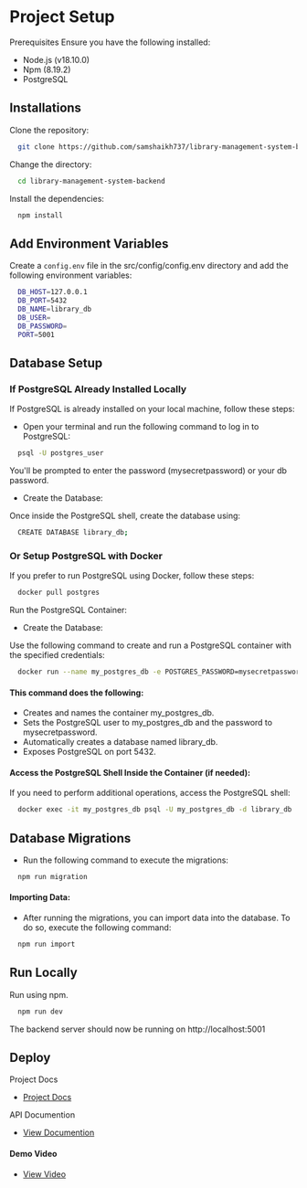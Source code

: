 
# Project Setup


Prerequisites
Ensure you have the following installed:

- Node.js (v18.10.0)
- Npm (8.19.2)
- PostgreSQL
## Installations

Clone the repository:


```bash
  git clone https://github.com/samshaikh737/library-management-system-backend
```

Change the directory:

```bash
  cd library-management-system-backend
```

Install the dependencies:

```bash
  npm install
```


## Add Environment Variables 

Create a `config.env` file in the src/config/config.env directory and add the following environment variables:

```bash
  DB_HOST=127.0.0.1
  DB_PORT=5432
  DB_NAME=library_db
  DB_USER=
  DB_PASSWORD=
  PORT=5001

```


## Database Setup

### If PostgreSQL Already Installed Locally

If PostgreSQL is already installed on your local machine, follow these steps:

- Open your terminal and run the following command to log in to PostgreSQL:

``` bash
  psql -U postgres_user
```
You'll be prompted to enter the password (mysecretpassword) or your db password.

- Create the Database:

Once inside the PostgreSQL shell, create the database using:

```bash
  CREATE DATABASE library_db;
```

### Or Setup PostgreSQL with Docker

If you prefer to run PostgreSQL using Docker, follow these steps:

``` bash
  docker pull postgres
```
Run the PostgreSQL Container:

- Create the Database:

Use the following command to create and run a PostgreSQL container with the specified credentials:

```bash
  docker run --name my_postgres_db -e POSTGRES_PASSWORD=mysecretpassword -e POSTGRES_USER=my_postgres_db -e POSTGRES_DB=library_db -p 5432:5432 -d postgres
```

#### This command does the following:

- Creates and names the container my_postgres_db.
- Sets the PostgreSQL user to my_postgres_db and the password to mysecretpassword.
- Automatically creates a database named library_db.
- Exposes PostgreSQL on port 5432.

#### Access the PostgreSQL Shell Inside the Container (if needed):

If you need to perform additional operations, access the PostgreSQL shell:

``` bash
  docker exec -it my_postgres_db psql -U my_postgres_db -d library_db
```

## Database Migrations

- Run the following command to execute the migrations:


``` bash
  npm run migration
```

#### Importing Data:
- After running the migrations, you can import data into the database. To do so, execute the following command:

``` bash
  npm run import
```



## Run Locally

Run using npm.

```bash
  npm run dev
```

The backend server should now be running on http://localhost:5001


## Deploy

Project Docs
 - [Project Docs](https://drive.google.com/file/d/18eQzJrNie9jut-J7zLh_KlNujuoHOP91/view?usp=drive_link)

API Documention

 - [View Documention](https://documenter.getpostman.com/view/29024313/2sA3s6GA5Z#intro)


#### Demo Video

 - [View Video](https://www.youtube.com/watch?v=5jzyFNtQpyo)
